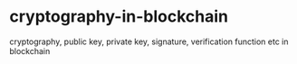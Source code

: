 # cryptography-in-blockchain
cryptography, public key, private key, signature, verification function etc in blockchain
